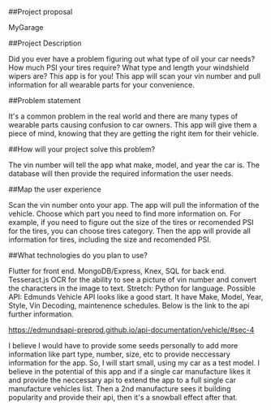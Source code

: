 ##Project proposal

MyGarage

##Project Description

Did you ever have a problem figuring out what type of oil your car needs? How much PSI your tires require? What type and length your windshield wipers are? This app is for you! This app will scan your vin number and pull information for all wearable parts for your convenience.

##Problem statement

It's a common problem in the real world and there are many types of wearable parts causing confusion to car owners. This app will give them a piece of mind, knowing that they are getting the right item for their vehicle.

##How will your project solve this problem?

The vin number will tell the app what make, model, and year the car is. The database will then provide the required information the user needs.

##Map the user experience

Scan the vin number onto your app. The app will pull the information of the vehicle. Choose which part you need to find more information on. For example, if you need to figure out the size of the tires or recomended PSI for the tires, you can choose tires category. Then the app will provide all information for tires, including the size and recomended PSI.

##What technologies do you plan to use?

Flutter for front end.
MongoDB/Express, Knex, SQL for back end.
Tesseract.js OCR for the ability to see a picture of vin number and convert the characters in the image to text.
Stretch: Python for language.
Possible API: Edmunds Vehicle API looks like a good start. It have Make, Model, Year, Style, Vin Decoding, maintenence schedules. Below is the link to the api further information.

https://edmundsapi-preprod.github.io/api-documentation/vehicle/#sec-4

I believe I would have to provide some seeds personally to add more information like part type, number, size, etc to provide neccessary information for the app. So, I will start small, using my car as a test model. I believe in the potential of this app and if a single car manufacture likes it and provide the neccessary api to extend the app to a full single car manufacture vehicles list. Then a 2nd manufacture sees it building popularity and provide their api, then it's a snowball effect after that. 